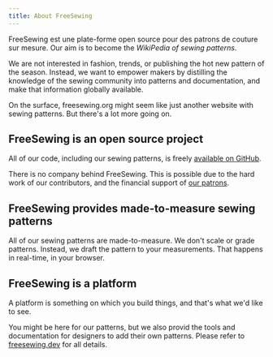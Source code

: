 ```yaml
---
title: About FreeSewing
---
```


FreeSewing est une plate-forme open source pour des patrons de couture sur mesure. Our aim is to become the *WikiPedia of sewing patterns*.

We are not interested in fashion, trends, or publishing the hot new pattern of the season. Instead, we want to empower makers by distilling the knowledge of the sewing community into patterns and documentation, and make that information globally available.

On the surface, freesewing.org might seem like just another website with sewing patterns. But there's a lot more going on.

## FreeSewing is an open source project

All of our code, including our sewing patterns, is freely [available on GitHub](https://github.com/freesewing).

There is no company behind FreeSewing. This is possible due to the hard work of our contributors, and the financial support of [our patrons](/patrons).

## FreeSewing provides made-to-measure sewing patterns

All of our sewing patterns are made-to-measure. We don't scale or grade patterns. Instead, we draft the pattern to your measurements. That happens in real-time, in your browser.

## FreeSewing is a platform

A platform is something on which you build things, and that's what we'd like to see.

You might be here for our patterns, but we also provid the tools and documentation for designers to add their own patterns. Please refer to [freesewing.dev](https://freesewing.dev) for all details.
